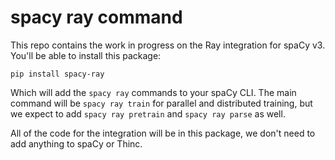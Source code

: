 # spacy ray command

This repo contains the work in progress on the Ray integration for spaCy v3. You'll be able to install this package:

```
pip install spacy-ray
```

Which will add the `spacy ray` commands to your spaCy CLI. The main command will be `spacy ray train` for 
parallel and distributed training, but we expect to add `spacy ray pretrain` and `spacy ray parse` as well.

All of the code for the integration will be in this package, we don't need to add anything to spaCy or Thinc.
